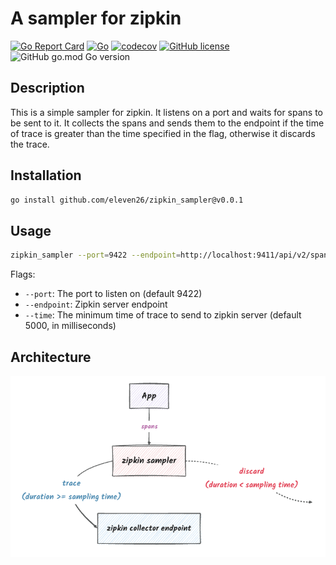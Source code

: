 # A sampler for zipkin

[![Go Report Card](https://goreportcard.com/badge/github.com/eleven26/zipkin_sampler)](https://goreportcard.com/report/github.com/eleven26/zipkin_sampler)
[![Go](https://github.com/eleven26/zipkin_sampler/actions/workflows/go.yml/badge.svg)](https://github.com/eleven26/zipkin_sampler/actions/workflows/go.yml)
[![codecov](https://codecov.io/github/eleven26/zipkin_sampler/branch/main/graph/badge.svg?token=WJNVVWZALZ)](https://codecov.io/github/eleven26/zipkin_sampler)
[![GitHub license](https://img.shields.io/github/license/eleven26/zipkin_sampler)](https://github.com/eleven26/zipkin_sampler/blob/main/LICENSE)
![GitHub go.mod Go version](https://img.shields.io/github/go-mod/go-version/eleven26/zipkin_sampler)

## Description

This is a simple sampler for zipkin. It listens on a port and waits for spans to be sent to it. It collects the spans and sends them to the endpoint if the time of trace is greater than the time specified in the flag, otherwise it discards the trace.

## Installation

```bash
go install github.com/eleven26/zipkin_sampler@v0.0.1
```

## Usage

```bash
zipkin_sampler --port=9422 --endpoint=http://localhost:9411/api/v2/spans --time=5000
```

Flags:

* `--port`: The port to listen on (default 9422)
* `--endpoint`: Zipkin server endpoint
* `--time`: The minimum time of trace to send to zipkin server (default 5000, in milliseconds)

## Architecture

![Architecture](./arch.png)

